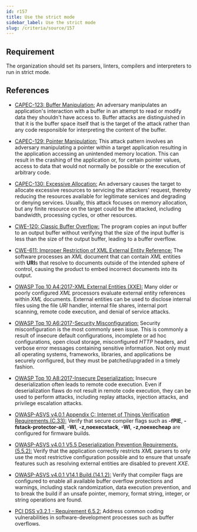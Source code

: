 ```yaml
---
id: r157
title: Use the strict mode
sidebar_label: Use the strict mode
slug: /criteria/source/157
---
```


## Requirement

The organization
should set its parsers, linters, compilers
and interpreters to run in strict mode.

## References

- [CAPEC-123: Buffer Manipulation:](http://capec.mitre.org/data/definitions/123.html)
An adversary manipulates an application's interaction
with a buffer in an attempt to read
or modify data they shouldn't have access to.
Buffer attacks are distinguished in that
it is the buffer space itself
that is the target of the attack rather than any code responsible
for interpreting the content of the buffer.

- [CAPEC-129: Pointer Manipulation:](http://capec.mitre.org/data/definitions/129.html)
This attack pattern involves an adversary
manipulating a pointer within a target application
resulting in the application accessing
an unintended memory location.
This can result in the crashing of the application or,
for certain pointer values,
access to data that would not normally be possible
or the execution of arbitrary code.

- [CAPEC-130: Excessive Allocation:](http://capec.mitre.org/data/definitions/130.html)
An adversary causes the target
to allocate excessive resources
to servicing the attackers' request,
thereby reducing the resources available
for legitimate services
and degrading or denying services.
Usually,
this attack focuses on memory allocation,
but any finite resource on the target
could be the attacked, including
bandwidth, processing cycles,
or other resources.

- [CWE-120: Classic Buffer Overflow:](https://cwe.mitre.org/data/definitions/120.html)
The program copies an input buffer
to an output buffer without verifying
that the size of the input buffer
is less than the size of the output buffer,
leading to a buffer overflow.

- [CWE-611: Improper Restriction of XML External Entity Reference:](https://cwe.mitre.org/data/definitions/611.html)
The software processes an *XML* document
that can contain *XML* entities with **URI**s
that resolve to documents
outside of the intended sphere of control,
causing the product
to embed incorrect documents into its output.

- [OWASP Top 10 A4:2017-XML External Entities (XXE):](https://owasp.org/www-project-top-ten/OWASP_Top_Ten_2017/Top_10-2017_A4-XML_External_Entities_(XXE))
Many older or poorly configured *XML* processors
evaluate external entity
references within *XML* documents.
External entities
can be used to disclose internal files
using the file *URI* handler,
internal file shares, internal port scanning,
remote code execution,
and denial of service attacks.

- [OWASP Top 10 A6:2017-Security Misconfiguration:](https://owasp.org/www-project-top-ten/OWASP_Top_Ten_2017/Top_10-2017_A6-Security_Misconfiguration)
Security misconfiguration
is the most commonly seen issue.
This is commonly a result
of insecure default configurations,
incomplete or ad hoc configurations,
open cloud storage,
misconfigured *HTTP* headers,
and verbose error messages
containing sensitive information.
Not only must all operating systems,
frameworks, libraries,
and applications be securely configured,
but they must be patched/upgraded in a timely fashion.

- [OWASP Top 10 A8:2017-Insecure Deserialization:](https://owasp.org/www-project-top-ten/OWASP_Top_Ten_2017/Top_10-2017_A8-Insecure_Deserialization)
Insecure deserialization often leads
to remote code execution.
Even if deserialization flaws
do not result in remote code execution,
they can be used to perform attacks,
including replay attacks, injection attacks,
and privilege escalation attacks.

- [OWASP-ASVS v4.0.1 Appendix C: Internet of Things Verification Requirements.(C.33):](https://owasp.org/www-pdf-archive/OWASP_Application_Security_Verification_Standard_4.0-en.pdf)
Verify that secure compiler flags
such as **-fPIE**, **-fstack-protector-all**,
**-Wl**, **-z,noexecstack**, **-Wl**,
**-z,noexecheap** are configured for firmware builds.

- [OWASP-ASVS v4.0.1 V5.5 Deserialization Prevention Requirements.(5.5.2):](https://owasp.org/www-pdf-archive/OWASP_Application_Security_Verification_Standard_4.0-en.pdf)
Verify that the application
correctly restricts *XML* parsers
to only use the most restrictive configuration possible
and to ensure that unsafe features
such as resolving external entities
are disabled to prevent *XXE*.

- [OWASP-ASVS v4.0.1 V14.1 Build.(14.1.2):](https://owasp.org/www-pdf-archive/OWASP_Application_Security_Verification_Standard_4.0-en.pdf)
Verify that compiler flags
are configured to enable all available buffer overflow
protections and warnings,
including stack randomization,
data execution prevention,
and to break the build if an unsafe pointer,
memory, format string, integer,
or string operations are found.

- [PCI DSS v3.2.1 - Requirement 6.5.2:](https://www.pcisecuritystandards.org/documents/PCI_DSS_v3-2-1.pdf)
Address common coding vulnerabilities
in software-development processes
such as buffer overflows.
